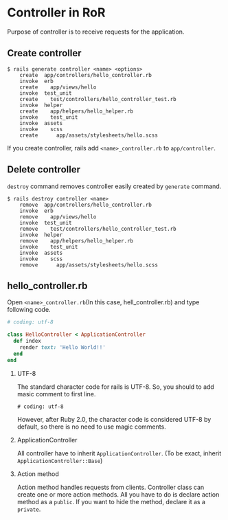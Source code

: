 # Controller in RoR

Purpose of controller is to receive requests for the application. 

## Create controller

```shell
$ rails generate controller <name> <options>
    create  app/controllers/hello_controller.rb
    invoke  erb
    create    app/views/hello
    invoke  test_unit
    create    test/controllers/hello_controller_test.rb
    invoke  helper
    create    app/helpers/hello_helper.rb
    invoke    test_unit
    invoke  assets
    invoke    scss
    create      app/assets/stylesheets/hello.scss
```

If you create controller, rails add `<name>_controller.rb` to `app/controller`.

## Delete controller

`destroy` command removes controller easily created by `generate` command.

```shell
$ rails destroy controller <name>
    remove  app/controllers/hello_controller.rb
    invoke  erb
    remove    app/views/hello
    invoke  test_unit
    remove    test/controllers/hello_controller_test.rb
    invoke  helper
    remove    app/helpers/hello_helper.rb
    invoke    test_unit
    invoke  assets
    invoke    scss
    remove      app/assets/stylesheets/hello.scss
```

## hello_controller.rb

Open `<name>_controller.rb`(In this case, hell_controller.rb) and type following code.

```ruby
# coding: utf-8

class HelloController < ApplicationController
  def index
    render text: 'Hello World!!'
  end
end
```

1. UTF-8

    The standard character code for rails is UTF-8. So, you should to add masic comment to first line.

    `# coding: utf-8`

    However, after Ruby 2.0, the character code is considered UTF-8 by default, so there is no need to use magic comments.

2. ApplicationController

    All controller have to inherit `ApplicationController`. (To be exact, inherit `ApplicationController::Base`)

3. Action method

    Action method handles requests from clients. Controller class can create one or more action methods. All you have to do is declare action method as a `public`. If you want to hide the method, declare it as a `private`.

